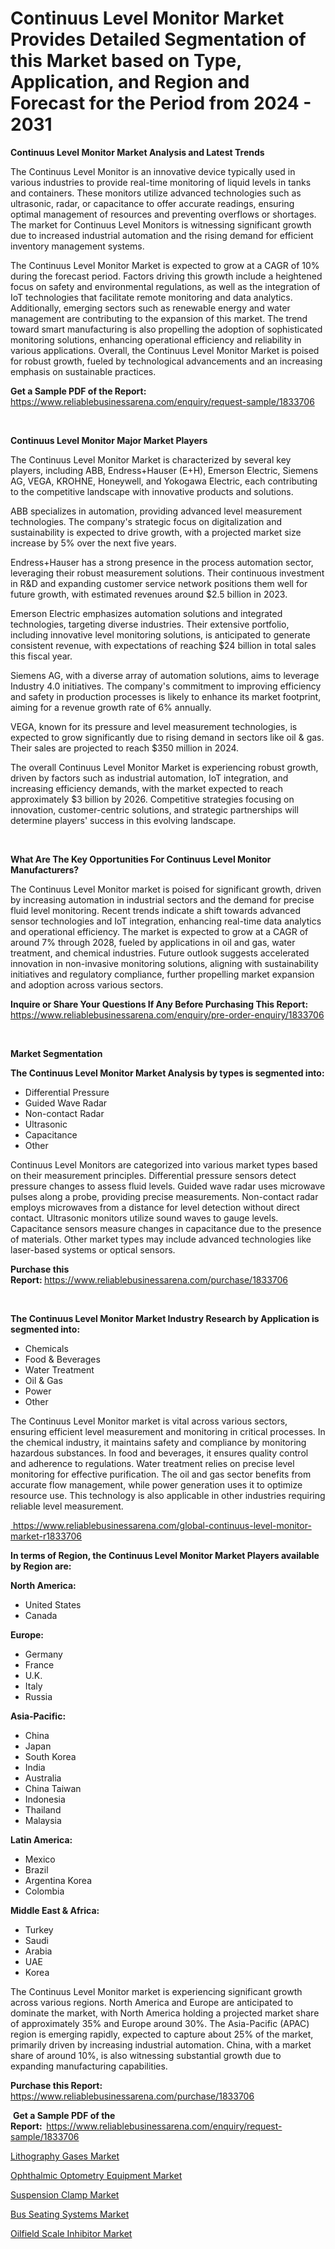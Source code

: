 <p><h1>Continuus Level Monitor Market Provides Detailed Segmentation of this Market based on Type, Application, and Region and Forecast for the Period from 2024 - 2031</h1></p><p><strong>Continuus Level Monitor Market Analysis and Latest Trends</strong></p>
<p><p>The Continuus Level Monitor is an innovative device typically used in various industries to provide real-time monitoring of liquid levels in tanks and containers. These monitors utilize advanced technologies such as ultrasonic, radar, or capacitance to offer accurate readings, ensuring optimal management of resources and preventing overflows or shortages. The market for Continuus Level Monitors is witnessing significant growth due to increased industrial automation and the rising demand for efficient inventory management systems.</p><p>The Continuus Level Monitor Market is expected to grow at a CAGR of 10% during the forecast period. Factors driving this growth include a heightened focus on safety and environmental regulations, as well as the integration of IoT technologies that facilitate remote monitoring and data analytics. Additionally, emerging sectors such as renewable energy and water management are contributing to the expansion of this market. The trend toward smart manufacturing is also propelling the adoption of sophisticated monitoring solutions, enhancing operational efficiency and reliability in various applications. Overall, the Continuus Level Monitor Market is poised for robust growth, fueled by technological advancements and an increasing emphasis on sustainable practices.</p></p>
<p><strong>Get a Sample PDF of the Report:&nbsp;</strong> <a href="https://www.reliablebusinessarena.com/enquiry/request-sample/1833706?utm_campaign=1337&utm_medium=2&utm_source=Github&utm_content=ia&utm_term=17102024&utm_id=continuus-level-monitor">https://www.reliablebusinessarena.com/enquiry/request-sample/1833706</a></p>
<p>&nbsp;</p>
<p><strong>Continuus Level Monitor Major Market Players</strong></p>
<p><p>The Continuus Level Monitor Market is characterized by several key players, including ABB, Endress+Hauser (E+H), Emerson Electric, Siemens AG, VEGA, KROHNE, Honeywell, and Yokogawa Electric, each contributing to the competitive landscape with innovative products and solutions.</p><p>ABB specializes in automation, providing advanced level measurement technologies. The company's strategic focus on digitalization and sustainability is expected to drive growth, with a projected market size increase by 5% over the next five years.</p><p>Endress+Hauser has a strong presence in the process automation sector, leveraging their robust measurement solutions. Their continuous investment in R&D and expanding customer service network positions them well for future growth, with estimated revenues around $2.5 billion in 2023.</p><p>Emerson Electric emphasizes automation solutions and integrated technologies, targeting diverse industries. Their extensive portfolio, including innovative level monitoring solutions, is anticipated to generate consistent revenue, with expectations of reaching $24 billion in total sales this fiscal year.</p><p>Siemens AG, with a diverse array of automation solutions, aims to leverage Industry 4.0 initiatives. The company's commitment to improving efficiency and safety in production processes is likely to enhance its market footprint, aiming for a revenue growth rate of 6% annually.</p><p>VEGA, known for its pressure and level measurement technologies, is expected to grow significantly due to rising demand in sectors like oil & gas. Their sales are projected to reach $350 million in 2024.</p><p>The overall Continuus Level Monitor Market is experiencing robust growth, driven by factors such as industrial automation, IoT integration, and increasing efficiency demands, with the market expected to reach approximately $3 billion by 2026. Competitive strategies focusing on innovation, customer-centric solutions, and strategic partnerships will determine players' success in this evolving landscape.</p></p>
<p>&nbsp;</p>
<p><strong>What Are The Key Opportunities For Continuus Level Monitor Manufacturers?</strong></p>
<p><p>The Continuus Level Monitor market is poised for significant growth, driven by increasing automation in industrial sectors and the demand for precise fluid level monitoring. Recent trends indicate a shift towards advanced sensor technologies and IoT integration, enhancing real-time data analytics and operational efficiency. The market is expected to grow at a CAGR of around 7% through 2028, fueled by applications in oil and gas, water treatment, and chemical industries. Future outlook suggests accelerated innovation in non-invasive monitoring solutions, aligning with sustainability initiatives and regulatory compliance, further propelling market expansion and adoption across various sectors.</p></p>
<p><strong>Inquire or Share Your Questions If Any Before Purchasing This Report:</strong> <a href="https://www.reliablebusinessarena.com/enquiry/pre-order-enquiry/1833706?utm_campaign=1337&utm_medium=2&utm_source=Github&utm_content=ia&utm_term=17102024&utm_id=continuus-level-monitor">https://www.reliablebusinessarena.com/enquiry/pre-order-enquiry/1833706</a></p>
<p>&nbsp;</p>
<p><strong>Market Segmentation</strong></p>
<p><strong>The Continuus Level Monitor Market Analysis by types is segmented into:</strong></p>
<p><ul><li>Differential Pressure</li><li>Guided Wave Radar</li><li>Non-contact Radar</li><li>Ultrasonic</li><li>Capacitance</li><li>Other</li></ul></p>
<p><p>Continuus Level Monitors are categorized into various market types based on their measurement principles. Differential pressure sensors detect pressure changes to assess fluid levels. Guided wave radar uses microwave pulses along a probe, providing precise measurements. Non-contact radar employs microwaves from a distance for level detection without direct contact. Ultrasonic monitors utilize sound waves to gauge levels. Capacitance sensors measure changes in capacitance due to the presence of materials. Other market types may include advanced technologies like laser-based systems or optical sensors.</p></p>
<p><strong>Purchase this Report:&nbsp;</strong><a href="https://www.reliablebusinessarena.com/purchase/1833706?utm_campaign=1337&utm_medium=2&utm_source=Github&utm_content=ia&utm_term=17102024&utm_id=continuus-level-monitor">https://www.reliablebusinessarena.com/purchase/1833706</a></p>
<p>&nbsp;</p>
<p><strong>The Continuus Level Monitor Market Industry Research by Application is segmented into:</strong></p>
<p><ul><li>Chemicals</li><li>Food & Beverages</li><li>Water Treatment</li><li>Oil & Gas</li><li>Power</li><li>Other</li></ul></p>
<p><p>The Continuus Level Monitor market is vital across various sectors, ensuring efficient level measurement and monitoring in critical processes. In the chemical industry, it maintains safety and compliance by monitoring hazardous substances. In food and beverages, it ensures quality control and adherence to regulations. Water treatment relies on precise level monitoring for effective purification. The oil and gas sector benefits from accurate flow management, while power generation uses it to optimize resource use. This technology is also applicable in other industries requiring reliable level measurement.</p></p>
<p><a href="https://www.reliablebusinessarena.com/global-continuus-level-monitor-market-r1833706?utm_campaign=1337&utm_medium=2&utm_source=Github&utm_content=ia&utm_term=17102024&utm_id=continuus-level-monitor">&nbsp;https://www.reliablebusinessarena.com/global-continuus-level-monitor-market-r1833706</a></p>
<p><strong>In terms of Region, the Continuus Level Monitor Market Players available by Region are:</strong></p>
<p>
    <p> <strong> North America: </strong>
        <ul>
            <li>United States</li>
            <li>Canada</li>
        </ul>
        </p> 
    <p> <strong> Europe: </strong>
        <ul>
            <li>Germany</li>
            <li>France</li>
            <li>U.K.</li>
            <li>Italy</li>
            <li>Russia</li>
        </ul>
        </p> 
    <p> <strong> Asia-Pacific: </strong>
        <ul>
            <li>China</li>
            <li>Japan</li>
            <li>South Korea</li>
            <li>India</li>
            <li>Australia</li>
            <li>China Taiwan</li>
            <li>Indonesia</li>
            <li>Thailand</li>
            <li>Malaysia</li>
        </ul>
        </p> 
    <p> <strong> Latin America: </strong>
        <ul>
            <li>Mexico</li>
            <li>Brazil</li>
            <li>Argentina Korea</li>
            <li>Colombia</li>
        </ul>
        </p> 
    <p> <strong> Middle East & Africa: </strong>
        <ul>
            <li>Turkey</li>
            <li>Saudi</li>
            <li>Arabia</li>
            <li>UAE</li>
            <li>Korea</li>
        </ul>
    </p>
    </p>
<p><p>The Continuus Level Monitor market is experiencing significant growth across various regions. North America and Europe are anticipated to dominate the market, with North America holding a projected market share of approximately 35% and Europe around 30%. The Asia-Pacific (APAC) region is emerging rapidly, expected to capture about 25% of the market, primarily driven by increasing industrial automation. China, with a market share of around 10%, is also witnessing substantial growth due to expanding manufacturing capabilities.</p></p>
<p><strong>Purchase this Report: </strong><a href="https://www.reliablebusinessarena.com/purchase/1833706?utm_campaign=1337&utm_medium=2&utm_source=Github&utm_content=ia&utm_term=17102024&utm_id=continuus-level-monitor">https://www.reliablebusinessarena.com/purchase/1833706</a></p>
<p>&nbsp;<strong>Get a Sample PDF of the Report:&nbsp;&nbsp;</strong><a href="https://www.reliablebusinessarena.com/enquiry/request-sample/1833706?utm_campaign=1337&utm_medium=2&utm_source=Github&utm_content=ia&utm_term=17102024&utm_id=continuus-level-monitor">https://www.reliablebusinessarena.com/enquiry/request-sample/1833706</a></p>
<p><strong></strong></p>
<p><p><a href="https://github.com/annabelpric84w/Market-Research-Report-List-1/blob/main/lithography-gases-market.md?utm_campaign=1337&utm_medium=2&utm_source=Github&utm_content=ia&utm_term=17102024&utm_id=continuus-level-monitor">Lithography Gases Market</a></p><p><a href="https://github.com/trinityagqtf/Market-Research-Report-List-1/blob/main/ophthalmic-optometry-equipment-market.md?utm_campaign=1337&utm_medium=2&utm_source=Github&utm_content=ia&utm_term=17102024&utm_id=continuus-level-monitor">Ophthalmic Optometry Equipment Market</a></p><p><a href="https://issuu.com/reportprime-2/docs/suspension-clamp-market-size-2030.p_d961e388e247e2?utm_campaign=1337&utm_medium=2&utm_source=Github&utm_content=ia&utm_term=17102024&utm_id=continuus-level-monitor">Suspension Clamp Market</a></p><p><a href="https://www.linkedin.com/pulse/disruption-innovation-bus-seating-systems-industry-market-gmyxe?utm_campaign=1337&utm_medium=2&utm_source=Github&utm_content=ia&utm_term=17102024&utm_id=continuus-level-monitor">Bus Seating Systems Market</a></p><p><a href="https://www.linkedin.com/pulse/oilfield-scale-inhibitor-market-forecast-global-trends-analysis-b64hf?utm_campaign=1337&utm_medium=2&utm_source=Github&utm_content=ia&utm_term=17102024&utm_id=continuus-level-monitor">Oilfield Scale Inhibitor Market</a></p></p>